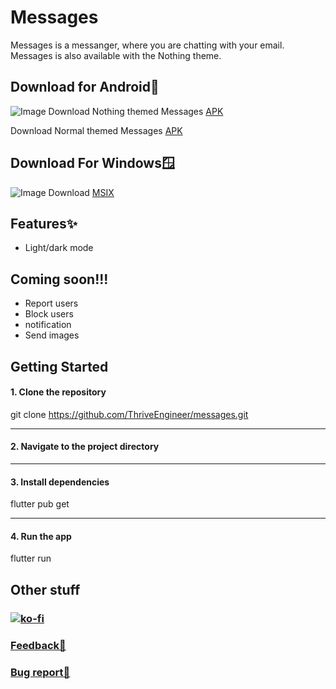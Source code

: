 

# Messages

Messages is a messanger, where you are chatting with your email. Messages is also available with the Nothing theme. 

## Download for Android🤖
![Image](https://framerusercontent.com/images/P1TBX2V2pa1nzuLn2wFmP9vgFmg.png)
Download Nothing themed Messages [APK](https://github.com/ThriveEngineer/messages/releases/download/v1.0.0/app-release-nothing.apk)

Download Normal themed Messages [APK](https://github.com/ThriveEngineer/messages/releases/download/v1.0.0/app-release.apk)

## Download For Windows🪟
![Image](https://framerusercontent.com/images/bjgMagmVaNOey56MHmuRTiP8fw.png)
Download [MSIX](https://github.com/ThriveEngineer/messages/releases/download/v1.0.0-windows/messages.msix)

## Features✨
- Light/dark mode

## Coming soon!!!
- Report users
- Block users
- notification
- Send images

## Getting Started
#### 1. Clone the repository

git clone https://github.com/ThriveEngineer/messages.git

-----------------------------------------------------------------------
#### 2. Navigate to the project directory

-----------------------------------------------------------------------
#### 3. Install dependencies

flutter pub get

-----------------------------------------------------------------------
#### 4. Run the app

flutter run


## Other stuff
### [![ko-fi](https://ko-fi.com/img/githubbutton_sm.svg)](https://ko-fi.com/L4L115XHM6)
### [Feedback🤚](https://tinted-seaplane-cb4.notion.site/12a93fc8858b8026820dd172dffdb309?pvs=105)
### [Bug report🐞](https://tinted-seaplane-cb4.notion.site/12a93fc8858b80f390eadfc3905f79de?pvs=105)
